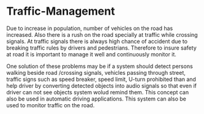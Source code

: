 # Traffic-Management


Due to increase in population, number of vehicles on the road has increased. Also there is a rush on the road specially at traffic while crossing signals.
At traffic signals there is always high chance of accident due to breaking traffic rules by drivers and pedestrians. Therefore to insure safety at road it is
important to manage it well and continuously monitor it.

One solution of these problems may be if a system should detect persons walking beside road /crossing signals, vehicles passing through street, traffic signs 
such as speed breaker, speed limit, U-turn prohibited than and help driver by converting detected objects into audio signals so that even if driver can not 
see objects system wolud remind them. This concept can also be used in automatic driving applications. This system can also be used to monitor traffic on the road.
